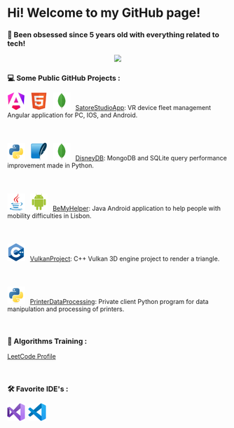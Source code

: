 # Hi! Welcome to my GitHub page! 

### 🥽 Been obsessed since 5 years old with everything related to tech!


<div id="header" align="center">
  <img src="https://encrypted-tbn1.gstatic.com/images?q=tbn:ANd9GcRXkwBICtyWM0PadwmPFoSCJzBqSTdYClb_keasg_1IecIf2eTR" width="350";/>
</div>


### 💻 Some Public GitHub Projects :


<div style="margin-bottom: 55px;">
  <span style="display: inline-block;">
    <img src="https://github.com/devicons/devicon/blob/master/icons/angular/angular-original.svg" title="angular" alt="angular" width="40" height="40"/> &nbsp; 
    <img src="https://github.com/devicons/devicon/blob/master/icons/html5/html5-original.svg" title="html" alt="html" width="40" height="40"/> &nbsp; 
    <img src="https://github.com/devicons/devicon/blob/master/icons/mongodb/mongodb-original.svg" title="noSQL" alt="noSQL" width="40" height="40"/> &nbsp; 
    <a href="https://github.com/ricasbp/SatoreStudioApp"> SatoreStudioApp  </a>
  </span>: VR device fleet management Angular application for PC, IOS, and Android.
</div>


<div style="margin-bottom: 55px;">
  <span style="display: inline-block;">
    <img src="https://github.com/devicons/devicon/blob/master/icons/python/python-original.svg" title="python" alt="python" width="40" height="40"/> &nbsp; 
    <img src="https://github.com/devicons/devicon/blob/master/icons/sqlite/sqlite-original.svg" title="sql" alt="sql" width="40" height="40"/> &nbsp;    
    <img src="https://github.com/devicons/devicon/blob/master/icons/mongodb/mongodb-original.svg" title="noSQL" alt="noSQL" width="40" height="40"/> &nbsp; 
    <a href="https://github.com/ricasbp/DisneyMoviesDB"> DisneyDB </a>
  </span>: MongoDB and SQLite query performance improvement made in Python.
</div>



<div style="margin-bottom: 55px;">
  <span style="display: inline-block;">
     <img src="https://github.com/devicons/devicon/blob/master/icons/java/java-original.svg" title="java" alt="java" width="40" height="40"/> &nbsp; 
    <img src="https://github.com/devicons/devicon/blob/master/icons/android/android-original.svg" title="java" alt="java" width="40" height="40"/> &nbsp; 
  <a href="https://github.com/ricasbp/BeMyHelper"> BeMyHelper </a>
</span>: Java Android application to help people with mobility difficulties in Lisbon.
</div>

<!--

<div style="margin-bottom: 55px;">
  <span style="display: inline-block;">
    <img src="https://github.com/devicons/devicon/blob/master/icons/c/c-original.svg" title="c" alt="c" width="40" height="40"/> &nbsp;
    <a href="https://github.com/ricasbp/SOVACCINES">SOVACCINES</a>
  </span>: C project with Clients, Proxies, and a Server. 
</div>

-->



<div style="margin-bottom: 55px;">
  <span style="display: inline-block;">
    <img src="https://github.com/devicons/devicon/blob/master/icons/cplusplus/cplusplus-original.svg" title="cpp" alt="cpp" width="40" height="40"/> &nbsp; 
  <a href="https://github.com/ricasbp/Vulkan-Project"> VulkanProject </a>
</span>: C++ Vulkan 3D engine project to render a triangle.
</div>



<!--

<div style="margin-bottom: 55px;">
  <span style="display: inline-block;">
    <img src="https://github.com/devicons/devicon/blob/master/icons/c/c-original.svg" title="cpp" alt="cpp" width="40" height="40"/> &nbsp; 
  <a href="https://github.com/ricasbp/CudaProject"> Floyd-Warshall Algorithm </a>
</span>: CUDA implementation of the Floyd-Warshall algorithm with multiple parallel threads.
</div>

-->

<!--
<div style="margin-bottom: 55px;">
  <span style="display: inline-block;">
     <img src="https://github.com/devicons/devicon/blob/master/icons/unity/unity-original.svg" title="unity" alt="unity" width="40" height="40"/> &nbsp; 
      <a href="https://github.com/ricasbp/ColorSnap"> ColorSnap </a>
</span>: Unity AR Game where you need to find the correct color pieces to be able to fit the main puzzle piece.
</div>
-->





<!--
<div style="margin-bottom: 55px;">
  <span style="display: inline-block;">
    <img src="https://github.com/devicons/devicon/blob/master/icons/angular/angular-original.svg" title="angular" alt="angular" width="40" height="40"/> &nbsp; 
    <img src="https://github.com/devicons/devicon/blob/master/icons/html5/html5-original.svg" title="html" alt="html" width="40" height="40"/> &nbsp; 
    <img src="https://github.com/devicons/devicon/blob/master/icons/mongodb/mongodb-original.svg" title="noSQL" alt="noSQL" width="40" height="40"/> &nbsp; 
    <a href="https://github.com/ricasbp/ProjectManagementApp"> ProjectManagementApp </a>
  </span>: Angular-based website for project management using the MEAN framework stack.
</div>

<!--
<div style="margin-bottom: 55px;">
  <span style="display: inline-block;">
    <img src=https://github.com/devicons/devicon/blob/master/icons/javascript/javascript-original.svg title="javaScript" alt="javaScript" width="40" height="40"/> &nbsp; 
    
    <img src=https://github.com/devicons/devicon/blob/master/icons/threejs/threejs-original.svg title="threejs" alt="threejs" width="40" height="40"/> &nbsp; 
    
    <a href=https://github.com/ricasbp/Three.js_VaporWave> VaporWeb </a>
  </span>: Three.js website inspired by VaporWave art (2021).
</div>

-->

<div style="margin-bottom: 55px;">
  <span style="display: inline-block;">
    <img src="https://github.com/devicons/devicon/blob/master/icons/python/python-original.svg" title="python" alt="python" width="40" height="40"/> &nbsp; 
    <!--
    <img src=https://github.com/devicons/devicon/blob/master/icons/threejs/threejs-original.svg title="threejs" alt="threejs" width="40" height="40"/> &nbsp; 
    -->
    <a href=https://github.com/ricasbp/PrinterDataProcessing> PrinterDataProcessing </a>
  </span>: Private client Python program for data manipulation and processing of printers.
</div>



### 🚀 Algorithms Training :

<div style="margin-bottom: 55px;">
  <a href=https://leetcode.com/u/ricasbp/> LeetCode Profile </a>
</div>


### :hammer_and_wrench: Favorite IDE's :

<div>
  <img src="https://github.com/devicons/devicon/blob/master/icons/visualstudio/visualstudio-original.svg" title="visualStudio" alt="Java" width="40" height="40"/>&nbsp;
  <img src="https://github.com/devicons/devicon/blob/master/icons/vscode/vscode-original.svg" title="vscode" alt="Python" width="40" height="40"/>&nbsp;
</div>









